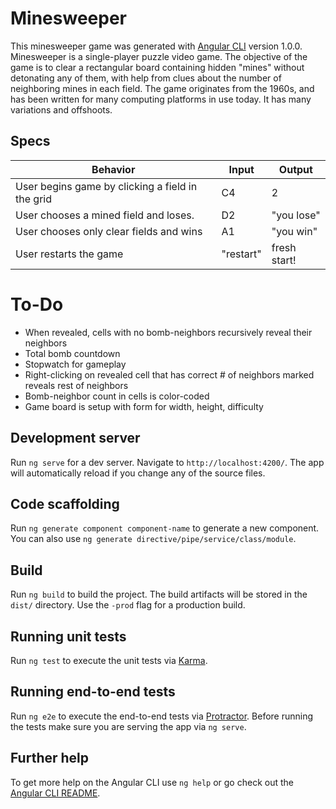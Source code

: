 # Minesweeper

This minesweeper game was generated with [Angular CLI](https://github.com/angular/angular-cli) version 1.0.0.
Minesweeper is a single-player puzzle video game. The objective of the game is to clear a rectangular board containing hidden "mines" without detonating any of them, with help from clues about the number of neighboring mines in each field. The game originates from the 1960s, and has been written for many computing platforms in use today. It has many variations and offshoots.

## Specs

| Behavior | Input | Output |
|----------|-------|--------|
|User begins game by clicking a field in the grid| C4 | 2 |
|User chooses a mined field and loses. | D2 | "you lose"|
|User chooses only clear fields and wins | A1 | "you win"|
|User restarts the game | "restart" | fresh start! |

# To-Do
* When revealed, cells with no bomb-neighbors recursively reveal their neighbors
* Total bomb countdown
* Stopwatch for gameplay
* Right-clicking on revealed cell that has correct # of neighbors marked reveals rest of neighbors
* Bomb-neighbor count in cells is color-coded
* Game board is setup with form for width, height, difficulty


## Development server

Run `ng serve` for a dev server. Navigate to `http://localhost:4200/`. The app will automatically reload if you change any of the source files.

## Code scaffolding

Run `ng generate component component-name` to generate a new component. You can also use `ng generate directive/pipe/service/class/module`.

## Build

Run `ng build` to build the project. The build artifacts will be stored in the `dist/` directory. Use the `-prod` flag for a production build.

## Running unit tests

Run `ng test` to execute the unit tests via [Karma](https://karma-runner.github.io).

## Running end-to-end tests

Run `ng e2e` to execute the end-to-end tests via [Protractor](http://www.protractortest.org/).
Before running the tests make sure you are serving the app via `ng serve`.

## Further help

To get more help on the Angular CLI use `ng help` or go check out the [Angular CLI README](https://github.com/angular/angular-cli/blob/master/README.md).
